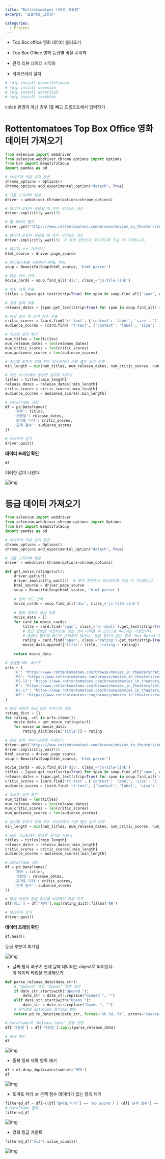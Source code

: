 ```yaml
---
title: "Rottentomatoes 사이트 크롤링"
excerpt: "프로젝트_크롤링"

categories:
  - Project
---
```

* Top Box office 영화 데이터 불러오기
* Top Box Ofiice 영화 등급별 비율 시각화
* 관객 리뷰 데이터 시각화


* 라이브러리 설치
```python
# !pip install beautifulsoup4 
# !pip install selenium
# !pip install wordcloud
# !pip install textblob
```
colab 환경이 아닌 경우 !를 빼고 프롬프트에서 입력하기

# Rottentomatoes Top Box Office 영화 데이터 가져오기
```python
from selenium import webdriver
from selenium.webdriver.chrome.options import Options
from bs4 import BeautifulSoup
import pandas as pd

# 브라우저 꺼짐 방지 옵션
chrome_options = Options()
chrome_options.add_experimental_option("detach", True)

# 크롬 드라이버 생성
driver = webdriver.Chrome(options=chrome_options)

# 페이지 로딩이 완료될 때 까지 기다리는 코드
driver.implicitly_wait(3)

# 웹 페이지 열기
driver.get("https://www.rottentomatoes.com/browse/movies_in_theaters/sort:top_box_office?page=5")

# 페이지 로딩이 완료될 때 까지 기다리는 코드
driver.implicitly_wait(5)  # 동적 콘텐츠가 로드되도록 조금 더 기다립니다.

# 페이지 소스 가져오기
html_source = driver.page_source

# 뷰티풀수프를 사용하여 HTML 파싱
soup = BeautifulSoup(html_source, 'html.parser')

# 영화 카드 선택
movie_cards = soup.find_all('div', class_='js-tile-link')

# 영화 제목 추출
titles = [span.get_text(strip=True) for span in soup.find_all('span', class_='p--small')]

# 개봉 날짜 추출
release_dates = [span.get_text(strip=True) for span in soup.find_all('span', class_='smaller')]

# 비평 점수 및 관객 점수 추출
critic_scores = [card.find('rt-text', {'context': 'label', 'size': '1', 'slot': 'criticsScore'}).get_text(strip=True) if card.find('rt-text', {'context': 'label', 'size': '1', 'slot': 'criticsScore'}) else 'No Score' for card in movie_cards]
audience_scores = [card.find('rt-text', {'context': 'label', 'size': '1', 'slot': 'audienceScore'}).get_text(strip=True) if card.find('rt-text', {'context': 'label', 'size': '1', 'slot': 'audienceScore'}) else 'No Score' for card in movie_cards]

# 리스트 길이 확인
num_titles = len(titles)
num_release_dates = len(release_dates)
num_critic_scores = len(critic_scores)
num_audience_scores = len(audience_scores)

# 길이를 맞추기 위해 모든 리스트에서 가장 짧은 길이 선택
min_length = min(num_titles, num_release_dates, num_critic_scores, num_audience_scores)

# 모든 리스트에서 동일한 길이로 자르기
titles = titles[:min_length]
release_dates = release_dates[:min_length]
critic_scores = critic_scores[:min_length]
audience_scores = audience_scores[:min_length]

# DataFrame 생성
df = pd.DataFrame({
    '제목': titles,
    '개봉일': release_dates,
    '토마토 미터': critic_scores,
    '관객 점수': audience_scores
})

# 브라우저 닫기
driver.quit()
```

**데이터 프레임 확인**
```python
df
```
이러한 값이 나왔다.

![img](https://lh7-rt.googleusercontent.com/docsz/AD_4nXe9raeIIZLoSB6lh3y6UHwqj58k2MVEjtyRUxYGfeypmm2zQOCmiI-G6SbTEfiVCKOk9Mwq-GmTM3jAUkkbC21ITyeiwRMZCw_BcWTxglpgXLe2HLRMVUbrLbm6tYAvzKyk_JSKERk1eqoLPgTFXT6w7Mr0?key=RugJmL-fnO8f1qLziYUytQ)

# 등급 데이터 가져오기
```python
from selenium import webdriver
from selenium.webdriver.chrome.options import Options
from bs4 import BeautifulSoup
import pandas as pd

# 브라우저 꺼짐 방지 옵션
chrome_options = Options()
chrome_options.add_experimental_option("detach", True)

# 크롬 드라이버 생성
driver = webdriver.Chrome(options=chrome_options)

def get_movie_ratings(url):
    driver.get(url)
    driver.implicitly_wait(5)  # 동적 콘텐츠가 로드되도록 조금 더 기다립니다.
    html_source = driver.page_source
    soup = BeautifulSoup(html_source, 'html.parser')
    
    # 영화 카드 선택
    movie_cards = soup.find_all('div', class_='js-tile-link')
    
    # 영화 제목과 등급 추출
    movie_data = []
    for card in movie_cards:
        title = card.find('span', class_='p--small').get_text(strip=True)
        # 등급 정보를 직접적으로 찾는 것이 어려울 수 있으므로 여기서는 가정합니다.
        # 등급이 별도의 태그로 존재하지 않거나, 등급 정보가 없는 경우 'Not Rated'로 처리합니다.
        rating = card.find('span', class_='rating').get_text(strip=True) if card.find('span', class_='rating') else 'Not Rated'
        movie_data.append({'title': title, 'rating': rating})
    
    return movie_data

# 등급별 URL 리스트
urls = {
    'G': "https://www.rottentomatoes.com/browse/movies_in_theaters/ratings:g~sort:top_box_office",
    'PG': "https://www.rottentomatoes.com/browse/movies_in_theaters/ratings:pg~sort:top_box_office",
    'PG-13': "https://www.rottentomatoes.com/browse/movies_in_theaters/ratings:pg_13~sort:top_box_office",
    'R': "https://www.rottentomatoes.com/browse/movies_in_theaters/ratings:r~sort:top_box_office",
    'NC-17': "https://www.rottentomatoes.com/browse/movies_in_theaters/ratings:nc_17~sort:top_box_office",
    'NR': "https://www.rottentomatoes.com/browse/movies_in_theaters/ratings:nr~sort:top_box_office?page=3"
}

# 영화 제목과 등급 정보 딕셔너리 생성
rating_dict = {}
for rating, url in urls.items():
    movie_data = get_movie_ratings(url)
    for movie in movie_data:
        rating_dict[movie['title']] = rating

# 원본 영화 데이터프레임 가져오기
driver.get("https://www.rottentomatoes.com/browse/movies_in_theaters/sort:top_box_office?page=5")
driver.implicitly_wait(5)
html_source = driver.page_source
soup = BeautifulSoup(html_source, 'html.parser')

movie_cards = soup.find_all('div', class_='js-tile-link')
titles = [span.get_text(strip=True) for span in soup.find_all('span', class_='p--small')]
release_dates = [span.get_text(strip=True) for span in soup.find_all('span', class_='smaller')]
critic_scores = [card.find('rt-text', {'context': 'label', 'size': '1', 'slot': 'criticsScore'}).get_text(strip=True) if card.find('rt-text', {'context': 'label', 'size': '1', 'slot': 'criticsScore'}) else 'No Score' for card in movie_cards]
audience_scores = [card.find('rt-text', {'context': 'label', 'size': '1', 'slot': 'audienceScore'}).get_text(strip=True) if card.find('rt-text', {'context': 'label', 'size': '1', 'slot': 'audienceScore'}) else 'No Score' for card in movie_cards]

# 리스트 길이 확인
num_titles = len(titles)
num_release_dates = len(release_dates)
num_critic_scores = len(critic_scores)
num_audience_scores = len(audience_scores)

# 길이를 맞추기 위해 모든 리스트에서 가장 짧은 길이 선택
min_length = min(num_titles, num_release_dates, num_critic_scores, num_audience_scores)

# 모든 리스트에서 동일한 길이로 자르기
titles = titles[:min_length]
release_dates = release_dates[:min_length]
critic_scores = critic_scores[:min_length]
audience_scores = audience_scores[:min_length]

# DataFrame 생성
df = pd.DataFrame({
    '제목': titles,
    '개봉일': release_dates,
    '토마토 미터': critic_scores,
    '관객 점수': audience_scores
})

# 영화 제목과 등급 정보를 비교하여 등급 추가
df['등급'] = df['제목'].map(rating_dict).fillna('NR')

# 브라우저 닫기
driver.quit()
```

**데이터 프레임 확인**
```python
df.head()
```
등급 부분이 추가됨

![img](https://lh7-rt.googleusercontent.com/docsz/AD_4nXeA3ELgt9JFklFhnGOhcHcaEng3ZEDWpyT4DtiLPCDpGDNo7EXxS7h-QQ9ukyFQ8dh1SYT08-OykiHUPEdq6nsLx15Ier3fsShGfrCCteTLH1_KRMgei0DP_l5LsK12C4LSQfU3IjvaSknrgs2_HHlK_qiA?key=RugJmL-fnO8f1qLziYUytQ)

* 날짜 형식 바꾸기
현재 날짜 데이터는 object로 되어있다. <br>
이 데이터 타입을 변경해보기

```python
def parse_release_date(date_str):
    # "Opened" 또는 "Opens" 부분 제거
    if date_str.startswith("Opened "):
        date_str = date_str.replace("Opened ", "")
    elif date_str.startswith("Opens "):
        date_str = date_str.replace("Opens ", "")
    # 문자열을 datetime 형식으로 변환
    return pd.to_datetime(date_str, format='%b %d, %Y', errors='coerce')

# DataFrame의 'Release Date' 열을 변환
df['개봉일'] = df['개봉일'].apply(parse_release_date)

# 결과 확인
df
```
![img](https://lh7-rt.googleusercontent.com/docsz/AD_4nXeRfTXKW7dNnmqp1KaR1i2RXQaI80EMyrevghSlmhs7A-1JGoaj4MpUfdcAR8_dYCK3BflA3t8-e3RnBSx-LGIDNYFh4iGOdY--MOMyJU2scsqAJMmjAOqXajrLSqIaob7nYOwUFeT19ve1KWI1iQLmAAk?key=RugJmL-fnO8f1qLziYUytQ)

* 중복 영화 제목 항목 제거
```python
df = df.drop_duplicates(subset='제목')
df
```
![img](https://lh7-rt.googleusercontent.com/docsz/AD_4nXcOkXeF52COY7YMjrU7o6G5Uqbf4vpEhl5ltwxYOlXgHWWCiTtPzNgaoLUpH2dR7bFhnkk14HVW9GbIzD-x15sDdcKyyfg6MWGzo3ZXAa1RYuO4g2fbYfhXbcIx3igKEW_0mFFZtEcHdBiwSvfXGP0VEy03?key=RugJmL-fnO8f1qLziYUytQ)

* 토마토 미터 or 관객 점수 데이터가 없는 항목 제거
```python
filtered_df = df[~((df['토마토 미터'] == 'No Score') | (df['관객 점수'] == 'No Score'))]
# DataFrame 출력
filtered_df
```
![img](https://lh7-rt.googleusercontent.com/docsz/AD_4nXfQZs7d7KsMQm8T1YMofgQM5y3O7R6Av2Ze4Ahu8mUzRL_zY9nJBj7I22y02-EWNFTtRHwN65itHjOqHi_Kw2IytEuzgZe7iW1lMPuN5xuI_QvykckT7Npv65Z6mXDiWnWlvxj2OlTaklYiv6xegJ18lOM2?key=RugJmL-fnO8f1qLziYUytQ)

* 영화 등급 카운트
```python
filtered_df['등급'].value_counts()
```
![img](https://lh7-rt.googleusercontent.com/docsz/AD_4nXf_CxlhdE-FgL6zxnqmoEwX7bKJv60Yf3uDHWBL2rhAJsWRlbxzEYNEhvsRHYxNG7HCx2ZgJQIKo2LEZkA8OR0R-nXTX2TsbxEyuebcpFYxxmvHI4AxtPLCqr-eqTEK7ERJE0vgbJeia0-4Z8IkY_evSYRA?key=RugJmL-fnO8f1qLziYUytQ)
